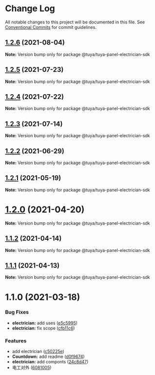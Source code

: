 # Change Log

All notable changes to this project will be documented in this file.
See [Conventional Commits](https://conventionalcommits.org) for commit guidelines.

## [1.2.6](https://github.com/tuya/tuya-panel-sdk/compare/@tuya/tuya-panel-electrician-sdk@1.2.5...@tuya/tuya-panel-electrician-sdk@1.2.6) (2021-08-04)

**Note:** Version bump only for package @tuya/tuya-panel-electrician-sdk





## [1.2.5](https://github.com/tuya/tuya-panel-sdk/compare/@tuya/tuya-panel-electrician-sdk@1.2.4...@tuya/tuya-panel-electrician-sdk@1.2.5) (2021-07-23)

**Note:** Version bump only for package @tuya/tuya-panel-electrician-sdk





## [1.2.4](https://github.com/tuya/tuya-panel-sdk/compare/@tuya/tuya-panel-electrician-sdk@1.2.3...@tuya/tuya-panel-electrician-sdk@1.2.4) (2021-07-22)

**Note:** Version bump only for package @tuya/tuya-panel-electrician-sdk





## [1.2.3](https://github.com/tuya/tuya-panel-sdk/compare/@tuya/tuya-panel-electrician-sdk@1.1.2...@tuya/tuya-panel-electrician-sdk@1.2.3) (2021-07-14)

**Note:** Version bump only for package @tuya/tuya-panel-electrician-sdk





## [1.2.2](https://github.com/tuya/tuya-panel-sdk/compare/@tuya/tuya-panel-electrician-sdk@1.2.1...@tuya/tuya-panel-electrician-sdk@1.2.2) (2021-06-29)

**Note:** Version bump only for package @tuya/tuya-panel-electrician-sdk





## [1.2.1](https://github.com/tuya/tuya-panel-sdk/compare/@tuya/tuya-panel-electrician-sdk@1.2.0...@tuya/tuya-panel-electrician-sdk@1.2.1) (2021-05-19)

**Note:** Version bump only for package @tuya/tuya-panel-electrician-sdk





# [1.2.0](https://github.com/tuya/tuya-panel-sdk/compare/@tuya/tuya-panel-electrician-sdk@1.1.2...@tuya/tuya-panel-electrician-sdk@1.2.0) (2021-04-20)

**Note:** Version bump only for package @tuya/tuya-panel-electrician-sdk





## [1.1.2](https://github.com/tuya/tuya-panel-sdk/compare/@tuya/tuya-panel-electrician-sdk@1.1.1...@tuya/tuya-panel-electrician-sdk@1.1.2) (2021-04-14)

**Note:** Version bump only for package @tuya/tuya-panel-electrician-sdk





## [1.1.1](https://github.com/tuya/tuya-panel-sdk/compare/@tuya/tuya-panel-electrician-sdk@1.1.0...@tuya/tuya-panel-electrician-sdk@1.1.1) (2021-04-13)

**Note:** Version bump only for package @tuya/tuya-panel-electrician-sdk





# 1.1.0 (2021-03-18)


### Bug Fixes

* **electrician:** add uses ([e5c5995](https://github.com/tuya/tuya-panel-sdk/commit/e5c599572e94fe537a2868bbf3ad954fdf5bd699))
* **electrician:** fix scope ([cfb11c6](https://github.com/tuya/tuya-panel-sdk/commit/cfb11c66d93ae54827e00567297e40cb167647d6))


### Features

* add electrician ([c50225e](https://github.com/tuya/tuya-panel-sdk/commit/c50225e6530a5cda58c1d5d4a6aac2304b15f6ab))
* **Countdown:** add readme ([d0f9674](https://github.com/tuya/tuya-panel-sdk/commit/d0f9674e2c410fa959275d23f4d9b5e58948ac1b))
* **electrician:** add componts ([24c8d47](https://github.com/tuya/tuya-panel-sdk/commit/24c8d47294c4dad394776ccebad8a4df6a5a4b86))
* 电工对外 ([6081005](https://github.com/tuya/tuya-panel-sdk/commit/6081005c6ad3e1fc6209cf172a4721b4f025b132))
